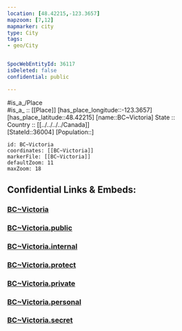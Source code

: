```yaml
---
location: [48.42215,-123.3657] 
mapzoom: [7,12] 
mapmarker: city 
type: City
tags:
- geo/City


SpocWebEntityId: 36117
isDeleted: false
confidential: public

---
```

#is_a_/Place  
#is_a_ :: [[Place]] 
[has_place_longitude::-123.3657] 
[has_place_latitude::48.42215] 
[name::BC~Victoria] 
State ::  
Country :: [[../../../../Canada]]  
[StateId::36004] 
[Population::] 



```leaflet
id: BC~Victoria
coordinates: [[BC~Victoria]] 
markerFile: [[BC~Victoria]] 
defaultZoom: 11 
maxZoom: 18
```


## Confidential Links & Embeds: 

### [BC~Victoria](/_Standards/Earth/Continent/America~North/Canada/provinces~Canada/British_Columbia/City/BC~Victoria.md) 

### [BC~Victoria.public](/_public/Earth/Continent/America~North/Canada/provinces~Canada/British_Columbia/City/BC~Victoria.public.md) 

### [BC~Victoria.internal](/_internal/Earth/Continent/America~North/Canada/provinces~Canada/British_Columbia/City/BC~Victoria.internal.md) 

### [BC~Victoria.protect](/_protect/Earth/Continent/America~North/Canada/provinces~Canada/British_Columbia/City/BC~Victoria.protect.md) 

### [BC~Victoria.private](/_private/Earth/Continent/America~North/Canada/provinces~Canada/British_Columbia/City/BC~Victoria.private.md) 

### [BC~Victoria.personal](/_personal/Earth/Continent/America~North/Canada/provinces~Canada/British_Columbia/City/BC~Victoria.personal.md) 

### [BC~Victoria.secret](/_secret/Earth/Continent/America~North/Canada/provinces~Canada/British_Columbia/City/BC~Victoria.secret.md)

